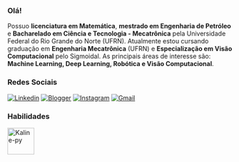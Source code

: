 ### Olá!
Possuo **licenciatura em Matemática**, **mestrado em Engenharia de Petróleo** e **Bacharelado em Ciência e Tecnologia - Mecatrônica** pela Universidade Federal do Rio Grande do Norte (UFRN). Atualmente estou cursando graduação em **Engenharia Mecatrônica** (UFRN) e **Especialização em Visão Computacional** pelo Sigmoidal. As principais áreas de interesse são: 
**Machine Learning, Deep Learning, Robótica e Visão Computacional**. 

### Redes Sociais
[![Linkedin](https://img.shields.io/badge/LinkedIn-0077B5?style=for-the-badge&logo=linkedin&logoColor=white)](https://www.linkedin.com/in/kaline-souza/)
[![Blogger](https://img.shields.io/badge/Blogger-FF5722?style=for-the-badge&logo=blogger&logoColor=white)](https://professorakalinesouza.blogspot.com/)
[![Instagram](https://img.shields.io/badge/Instagram-E4405F?style=for-the-badge&logo=instagram&logoColor=white)](https://www.instagram.com/kalinesouza___/?igsh=eW14N3U4aW5xb3k0&utm_source=qr)
[![Gmail](https://img.shields.io/badge/Gmail-D14836?style=for-the-badge&logo=gmail&logoColor=white)](kaline.souza.079@ufrn.edu.br)

### Habilidades

<div>
<img align="center" alt="Kaline-py" height="60" width="60" src="https://cdn.jsdelivr.net/gh/devicons/devicon@latest/icons/python/python-original-wordmark.svg"/>  
</div>


